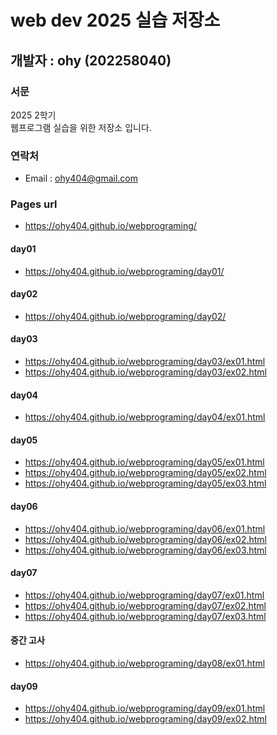 # web dev 2025 실습 저장소
## 개발자 : ohy (202258040)
### 서문
2025 2학기  
웹프로그램 실습을 위한 저장소 입니다.

### 연락처
- Email : ohy404@gmail.com

### Pages url
- https://ohy404.github.io/webprograming/

#### day01
- https://ohy404.github.io/webprograming/day01/
#### day02
- https://ohy404.github.io/webprograming/day02/
#### day03
- https://ohy404.github.io/webprograming/day03/ex01.html
- https://ohy404.github.io/webprograming/day03/ex02.html
#### day04
- https://ohy404.github.io/webprograming/day04/ex01.html
#### day05
- https://ohy404.github.io/webprograming/day05/ex01.html
- https://ohy404.github.io/webprograming/day05/ex02.html
- https://ohy404.github.io/webprograming/day05/ex03.html
#### day06
- https://ohy404.github.io/webprograming/day06/ex01.html
- https://ohy404.github.io/webprograming/day06/ex02.html
- https://ohy404.github.io/webprograming/day06/ex03.html
#### day07
- https://ohy404.github.io/webprograming/day07/ex01.html
- https://ohy404.github.io/webprograming/day07/ex02.html
- https://ohy404.github.io/webprograming/day07/ex03.html
#### 중간 고사
- https://ohy404.github.io/webprograming/day08/ex01.html
#### day09
- https://ohy404.github.io/webprograming/day09/ex01.html
- https://ohy404.github.io/webprograming/day09/ex02.html